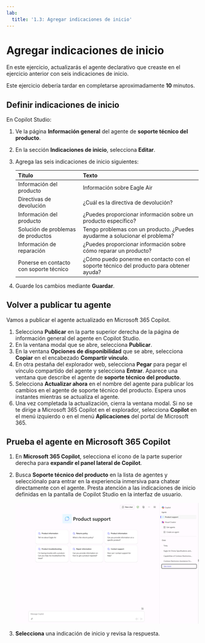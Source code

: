 ```yaml
---
lab:
  title: '1.3: Agregar indicaciones de inicio'
---
```


# Agregar indicaciones de inicio

En este ejercicio, actualizarás el agente declarativo que creaste en el ejercicio anterior con seis indicaciones de inicio.

Este ejercicio debería tardar en completarse aproximadamente **10** minutos.

## Definir indicaciones de inicio

En Copilot Studio:

1. Ve la página **Información general** del agente de **soporte técnico del producto**.
1. En la sección **Indicaciones de inicio**, selecciona **Editar**.
1. Agrega las seis indicaciones de inicio siguientes:

      | Título                  | Texto                                              |
      |------------------------|--------------------------------------------------|
      | Información del producto    | Información sobre Eagle Air                          |
      | Directivas de devolución         | ¿Cuál es la directiva de devolución?                      |
      | Información del producto    | ¿Puedes proporcionar información sobre un producto específico? |
      | Solución de problemas de productos| Tengo problemas con un producto. ¿Puedes ayudarme a solucionar el problema? |
      | Información de reparación     | ¿Puedes proporcionar información sobre cómo reparar un producto? |
      | Ponerse en contacto con soporte técnico        | ¿Cómo puedo ponerme en contacto con el soporte técnico del producto para obtener ayuda?              |

1. Guarde los cambios mediante **Guardar**.

## Volver a publicar tu agente

Vamos a publicar el agente actualizado en Microsoft 365 Copilot.

1. Selecciona **Publicar** en la parte superior derecha de la página de información general del agente en Copilot Studio.
1. En la ventana modal que se abre, selecciona **Publicar**.
1. En la ventana **Opciones de disponibilidad** que se abre, selecciona **Copiar** en el encabezado **Compartir vínculo**.
1. En otra pestaña del explorador web, selecciona **Pegar** para pegar el vínculo compartido del agente y selecciona **Entrar**. Aparece una ventana que describe el agente de **soporte técnico del producto**.
1. Selecciona **Actualizar ahora** en el nombre del agente para publicar los cambios en el agente de soporte técnico del producto. Espera unos instantes mientras se actualiza el agente.
1. Una vez completada la actualización, cierra la ventana modal. Si no se te dirige a Microsoft 365 Copilot en el explorador, selecciona **Copilot** en el menú izquierdo o en el menú **Aplicaciones** del portal de Microsoft 365.

## Prueba el agente en Microsoft 365 Copilot

1. En **Microsoft 365 Copilot**, selecciona el icono de la parte superior derecha para **expandir el panel lateral de Copilot**.
1. Busca **Soporte técnico del producto** en la lista de agentes y selecciónalo para entrar en la experiencia inmersiva para chatear directamente con el agente. Presta atención a las indicaciones de inicio definidas en la pantalla de Copilot Studio en la interfaz de usuario.

    ![Captura de pantalla de Microsoft 365 Copilot en Microsoft Edge en la que se muestran las indicaciones de inicio del agente de soporte técnico del producto.](../Media/product-support-starter-prompts.png)
1. **Selecciona** una indicación de inicio y revisa la respuesta.
